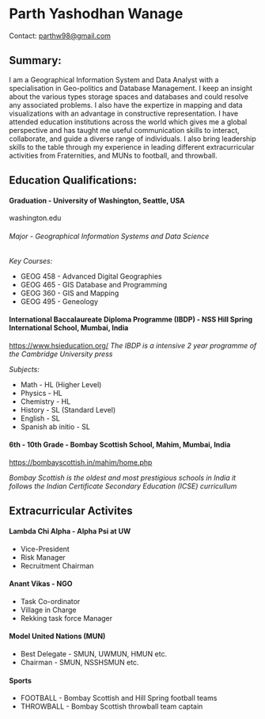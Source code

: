 # Parth Yashodhan Wanage
Contact: parthw98@gmail.com


## Summary:
I am a Geographical Information System and Data Analyst with a specialisation in Geo-politics and Database
Management. I keep an insight about the various types storage spaces and databases and could resolve any
associated problems. I also have the expertize in mapping and data visualizations with an advantage in constructive representation. I have attended education institutions across the world which gives me a global perspective and has taught me useful communication skills to interact, collaborate, and guide a diverse range of individuals. I also bring leadership skills to the table through my experience in leading different extracurricular activities from Fraternities, and MUNs to football, and throwball.

## Education Qualifications:
#### Graduation -  University of Washington, Seattle, USA
washington.edu
###### Major - Geographical Information Systems and Data Science
*Key Courses:*
- GEOG 458 - Advanced Digital Geographies
- GEOG 465 - GIS Database and Programming
- GEOG 360 - GIS and Mapping
- GEOG 495 - Geneology


#### International Baccalaureate Diploma Programme (IBDP) - NSS Hill Spring International School, Mumbai, India
https://www.hsieducation.org/
*The IBDP is a intensive 2 year programme of the Cambridge University press*

*Subjects:*
- Math - HL (Higher Level)
- Physics - HL
- Chemistry - HL
- History - SL (Standard Level)
- English - SL
- Spanish ab initio - SL


#### 6th - 10th Grade - Bombay Scottish School, Mahim, Mumbai, India
https://bombayscottish.in/mahim/home.php

*Bombay Scottish is the oldest and most prestigious schools in India it follows the Indian Certificate Secondary Education (ICSE) curricullum*


## Extracurricular Activites
#### Lambda Chi Alpha - Alpha Psi at UW
- Vice-President
- Risk Manager
- Recruitment Chairman

#### Anant Vikas - NGO
- Task Co-ordinator
- Village in Charge
- Rekking task force Manager

#### Model United Nations (MUN)
- Best Delegate - SMUN, UWMUN, HMUN etc.
- Chairman - SMUN, NSSHSMUN etc.

#### Sports
- FOOTBALL - Bombay Scottish and Hill Spring football teams
- THROWBALL - Bombay Scottish throwball team captain
